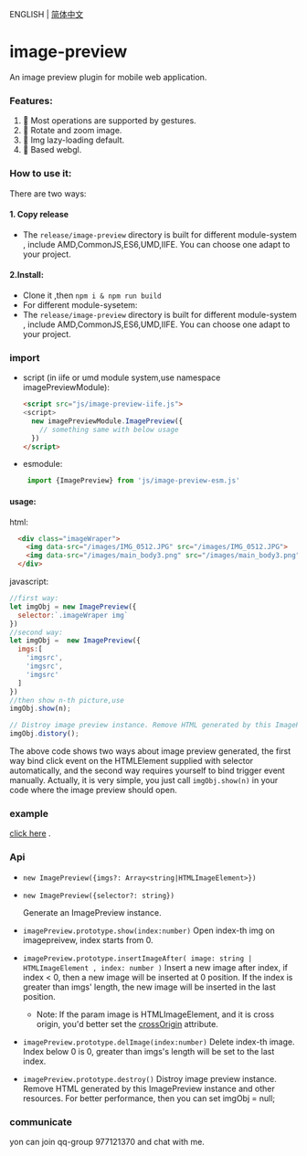 ENGLISH | [简体中文](./REAEME-zh-CN.md) 

# image-preview
An image preview plugin for mobile web application.

### Features:
1. 🍉 Most operations are supported by gestures.
2. 🎃 Rotate and zoom image.
3. 🍓 Img lazy-loading default.
4. 🍂 Based webgl.
   
### How to use it:
There are two ways:
#### 1. Copy release
* The `release/image-preview` directory is built for different module-system , include AMD,CommonJS,ES6,UMD,IIFE. You can choose one adapt to your project.
#### 2.Install:
* Clone it ,then `npm i & npm run build`
* For different module-sysetem:
* The `release/image-preview` directory is built for different module-system , include AMD,CommonJS,ES6,UMD,IIFE. You can choose one adapt to your project.

### import 
  * script (in iife or umd module system,use namespace imagePreviewModule):
    ``` html
    <script src="js/image-preview-iife.js">
    <script>
      new imagePreviewModule.ImagePreview({
        // something same with below usage
      })
    </script>
    ```
  * esmodule:
    ```javascript
     import {ImagePreview} from 'js/image-preview-esm.js'
    ```
#### usage:
html:
```html
  <div class="imageWraper">
    <img data-src="/images/IMG_0512.JPG" src="/images/IMG_0512.JPG">
    <img data-src="/images/main_body3.png" src="/images/main_body3.png">
  </div>
```
javascript:
``` javascript
//first way:
let imgObj = new ImagePreview({
  selector:`.imageWraper img`
})
//second way:
let imgObj =  new ImagePreview({
  imgs:[
    'imgsrc',
    'imgsrc',
    'imgsrc'
  ]
})
//then show n-th picture,use
imgObj.show(n);

// Distroy image preview instance. Remove HTML generated by this ImagePreview instance and other resources. For better performance, then you can set imgObj = null;
imgObj.distory();

```
The above code shows two ways about image preview generated, the first way bind click event on the HTMLElement supplied with selector automatically, and the second way requires yourself to bind trigger event manually. Actually, it is very simple, you just call `imgObj.show(n)` in your code where the image preview should open.

### example
[click here](https://daxiazilong.github.io/image-preview/index.html) . 

### Api
* `new ImagePreview({imgs?: Array<string|HTMLImageElement>}) ` 
* `new ImagePreview({selector?: string}) ` 
  
   Generate an ImagePreview instance.
* `imagePreview.prototype.show(index:number)` 
  Open index-th img on imagepreivew, index starts from 0.

* `imagePreview.prototype.insertImageAfter( image: string | HTMLImageElement , index: number )` 
   Insert a new image after index, if index < 0, then a new image will be inserted at 0 position. If the index is greater than imgs' length, the new image will be inserted in the last position.
   * Note: If the param image is HTMLImageElement, and it is cross origin, you'd better set the [crossOrigin](https://developer.mozilla.org/en-US/docs/Web/API/HTMLImageElement/crossOrigin) attribute.

* `imagePreview.prototype.delImage(index:number)` 
  Delete index-th image. Index below 0 is 0, greater than imgs's length will be set to the last index.

* `imagePreview.prototype.destroy()` 
  Distroy image preview instance. Remove HTML generated by this ImagePreview instance and other resources. For better performance, then you can set imgObj = null;
  
### communicate
yon can join qq-group 977121370 and chat with me.
